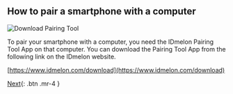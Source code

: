 ## How to pair a smartphone with a computer

![Download Pairing Tool](/mobilehelp/assets/images/download-to-pc.png)

To pair your smartphone with a computer, you need the IDmelon Pairing Tool App on that computer.
You can download the Pairing Tool App from the following link on the IDmelon website.

[https://www.idmelon.com/download](https://www.idmelon.com/download)

[Next](http://example.com/){: .btn .mr-4 }
